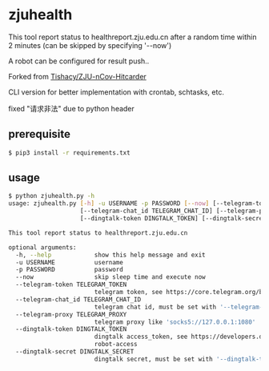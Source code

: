 # zjuhealth

This tool report status to healthreport.zju.edu.cn after a random time within 2 minutes (can be skipped by specifying '--now')

A robot can be configured for result push..

Forked from [Tishacy/ZJU-nCov-Hitcarder](https://github.com/Tishacy/ZJU-nCov-Hitcarder)

CLI version for better implementation with crontab, schtasks, etc.

fixed "请求非法" due to python header

## prerequisite

```bash
$ pip3 install -r requirements.txt
```

## usage

```bash
$ python zjuhealth.py -h
usage: zjuhealth.py [-h] -u USERNAME -p PASSWORD [--now] [--telegram-token TELEGRAM_TOKEN]
                    [--telegram-chat_id TELEGRAM_CHAT_ID] [--telegram-proxy TELEGRAM_PROXY]
                    [--dingtalk-token DINGTALK_TOKEN] [--dingtalk-secret DINGTALK_SECRET]

This tool report status to healthreport.zju.edu.cn

optional arguments:
  -h, --help            show this help message and exit
  -u USERNAME           username
  -p PASSWORD           password
  --now                 skip sleep time and execute now
  --telegram-token TELEGRAM_TOKEN
                        telegram token, see https://core.telegram.org/bots
  --telegram-chat_id TELEGRAM_CHAT_ID
                        telegram chat id, must be set with '--telegram-token'
  --telegram-proxy TELEGRAM_PROXY
                        telegram proxy like 'socks5://127.0.0.1:1080'
  --dingtalk-token DINGTALK_TOKEN
                        dingtalk access_token, see https://developers.dingtalk.com/document/app/custom-
                        robot-access
  --dingtalk-secret DINGTALK_SECRET
                        dingtalk secret, must be set with '--dingtalk-token'
```
